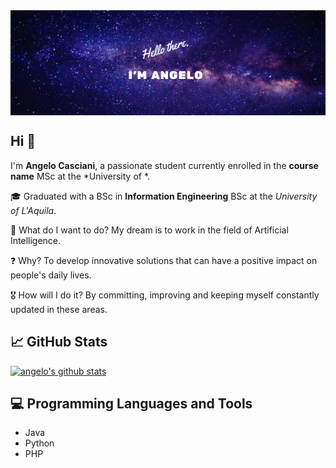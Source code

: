 <img align="center" alt="Angelo's GitHub Banner" src="./assets/github_banner.png">

## Hi 👋
I'm **Angelo Casciani**, a passionate student currently enrolled in the **course name** MSc at the *University of *.

🎓 Graduated with a BSc in **Information Engineering** BSc at the *University of L'Aquila*.

🎯 What do I want to do? My dream is to work in the field of Artificial Intelligence.

❓ Why? To develop innovative solutions that can have a positive impact on people's daily lives.

🎖️ How will I do it? By committing, improving and keeping myself constantly updated in these areas.

## 📈 GitHub Stats
[![angelo's github stats](https://github-readme-stats.vercel.app/api?username=AngeloC99&count_private=true)](https://github.com/anuraghazra/github-readme-stats)

## 💻 Programming Languages and Tools
* Java
* Python
* PHP


<!--
**AngeloC99/AngeloC99** is a ✨ _special_ ✨ repository because its `README.md` (this file) appears on your GitHub profile.
👋
Here are some ideas to get you started:

- 🔭 I’m currently working on ...
- 🌱 I’m currently learning ...
- 👯 I’m looking to collaborate on ...
- 🤔 I’m looking for help with ...
- 💬 Ask me about ...
- 📫 How to reach me: ...
- 😄 Pronouns: ...
- ⚡ Fun fact: ...
-->
